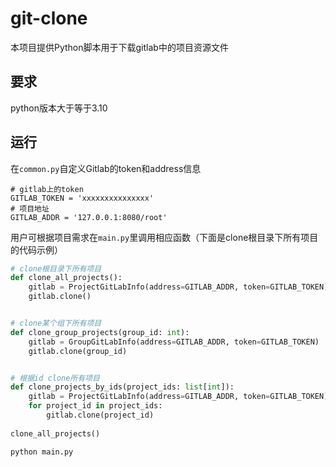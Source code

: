 # git-clone

本项目提供Python脚本用于下载gitlab中的项目资源文件

## 要求

python版本大于等于3.10

## 运行

在`common.py`自定义Gitlab的token和address信息

```
# gitlab上的token
GITLAB_TOKEN = 'xxxxxxxxxxxxxxx'
# 项目地址
GITLAB_ADDR = '127.0.0.1:8080/root'
```

用户可根据项目需求在`main.py`里调用相应函数（下面是clone根目录下所有项目的代码示例）

```python
# clone根目录下所有项目
def clone_all_projects():
    gitlab = ProjectGitLabInfo(address=GITLAB_ADDR, token=GITLAB_TOKEN)
    gitlab.clone()


# clone某个组下所有项目
def clone_group_projects(group_id: int):
    gitlab = GroupGitLabInfo(address=GITLAB_ADDR, token=GITLAB_TOKEN)
    gitlab.clone(group_id)


# 根据id clone所有项目
def clone_projects_by_ids(project_ids: list[int]):
    gitlab = ProjectGitLabInfo(address=GITLAB_ADDR, token=GITLAB_TOKEN)
    for project_id in project_ids:
        gitlab.clone(project_id)
        
clone_all_projects()

```

```shell
python main.py
```

